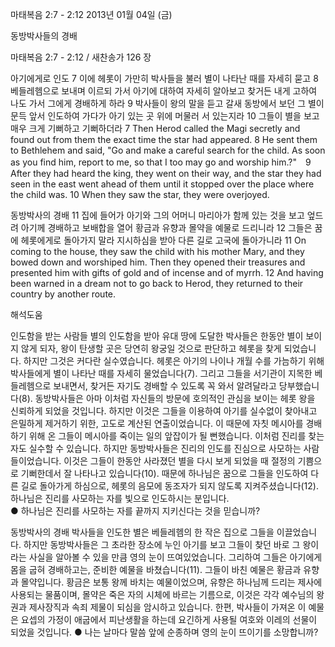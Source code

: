 마태복음 2:7 - 2:12 
2013년 01월 04일 (금)

동방박사들의 경배



마태복음 2:7 - 2:12 / 새찬송가 126 장


아기에게로 인도
7 이에 헤롯이 가만히 박사들을 불러 별이 나타난 때를 자세히 묻고 8 베들레헴으로 보내며 이르되 가서 아기에 대하여 자세히 알아보고 찾거든 내게 고하여 나도 가서 그에게 경배하게 하라 9 박사들이 왕의 말을 듣고 갈새 동방에서 보던 그 별이 문득 앞서 인도하여 가다가 아기 있는 곳 위에 머물러 서 있는지라 10 그들이 별을 보고 매우 크게 기뻐하고 기뻐하더라
7 Then Herod called the Magi secretly and found out from them the exact time the star had appeared. 8 He sent them to Bethlehem and said, "Go and make a careful search for the child. As soon as you find him, report to me, so that I too may go and worship him.?"　9 After they had heard the king, they went on their way, and the star they had seen in the east went ahead of them until it stopped over the place where the child was. 10 When they saw the star, they were overjoyed.   

동방박사의 경배
11 집에 들어가 아기와 그의 어머니 마리아가 함께 있는 것을 보고 엎드려 아기께 경배하고 보배합을 열어 황금과 유향과 몰약을 예물로 드리니라 12 그들은 꿈에 헤롯에게로 돌아가지 말라 지시하심을 받아 다른 길로 고국에 돌아가니라
11 On coming to the house, they saw the child with his mother Mary, and they bowed down and worshiped him. Then they opened their treasures and presented him with gifts of gold and of incense and of myrrh. 12 And having been warned in a dream not to go back to Herod, they returned to their country by another route.

해석도움





인도함을 받는 사람들
별의 인도함을 받아 유대 땅에 도달한 박사들은 한동안 별이 보이지 않게 되자, 왕이 탄생할 곳은 당연히 왕궁일 것으로 판단하고 헤롯을 찾게 되었습니다. 하지만 그것은 커다란 실수였습니다. 헤롯은 아기의 나이나 개월 수를 가늠하기 위해 박사들에게 별이 나타난 때를 자세히 물었습니다(7). 그리고 그들을 서기관이 지목한 베들레헴으로 보내면서, 찾거든 자기도 경배할 수 있도록 꼭 와서 알려달라고 당부했습니다(8). 동방박사들은 아마 이처럼 자신들의 방문에 호의적인 관심을 보이는 헤롯 왕을 신뢰하게 되었을 것입니다. 하지만 이것은 그들을 이용하여 아기를 실수없이 찾아내고 은밀하게 제거하기 위한, 고도로 계산된 연출이었습니다. 이 때문에 자칫 메시아를 경배하기 위해 온 그들이 메시아를 죽이는 일의 앞잡이가 될 뻔했습니다. 이처럼 진리를 찾는 자도 실수할 수 있습니다. 하지만 동방박사들은 진리의 인도를 진심으로 사모하는 사람들이었습니다. 이것은 그들이 한동안 사라졌던 별을 다시 보게 되었을 때 절정의 기쁨으로 기뻐한데서 잘 나타나고 있습니다(10). 때문에 하나님은 꿈으로 그들을 인도하여 다른 길로 돌아가게 하심으로, 헤롯의 음모에 동조자가 되지 않도록 지켜주셨습니다(12). 하나님은 진리를 사모하는 자를 빛으로 인도하시는 분입니다.  
● 하나님은 진리를 사모하는 자를 끝까지 지키신다는 것을 믿습니까?

동방박사의 경배
박사들을 인도한 별은 베들레헴의 한 작은 집으로 그들을 이끌었습니다. 하지만 동방박사들은 그 초라한 장소에 누인 아기를 보고 그들이 찾던 바로 그 왕이라는 사실을 알아볼 수 있을 만큼 영의 눈이 뜨여있었습니다. 그리하여 그들은 아기에게 몸을 굽혀 경배하고는, 준비한 예물을 바쳤습니다(11). 그들이 바친 예물은 황금과 유향과 몰약입니다. 황금은 보통 왕께 바치는 예물이었으며, 유향은 하나님께 드리는 제사에 사용되는 물품이며, 몰약은 죽은 자의 시체에 바르는 기름으로, 이것은 각각 예수님의 왕권과 제사장직과 속죄 제물이 되심을 암시하고 있습니다. 한편, 박사들이 가져온 이 예물은 요셉의 가정이 애굽에서 피난생활을 하는데 요긴하게 사용될 여호와 이레의 선물이 되었을 것입니다. 
● 나는 날마다 말씀 앞에 순종하며 영의 눈이 뜨이기를 소망합니까?